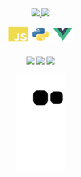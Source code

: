 <div style="display: inline_block" align="center">
  <a href="https://github.com/im-voracity">
  <img height="150em" src="https://github-readme-stats.vercel.app/api?username=im-voracity&show_icons=true&theme=tokyonight&include_all_commits=true&count_private=true"/>
  <img height="150em" src="https://github-readme-stats.vercel.app/api/top-langs/?username=im-voracity&layout=compact&langs_count=7&theme=tokyonight"/>
</div>
<div style="display: inline_block" align="center"><br>
  <img align="center" alt="Voracity-Js" height="30" width="40" src="https://raw.githubusercontent.com/devicons/devicon/master/icons/javascript/javascript-plain.svg">
  <img align="center" alt="Voracity-Python" height="30" width="40" src="https://raw.githubusercontent.com/devicons/devicon/master/icons/python/python-original.svg">
  <img align="center" alt="Voracity-Vue" height="30" width="40" src="https://raw.githubusercontent.com/devicons/devicon/master/icons/vuejs/vuejs-original.svg">
  
  ##
 
<div align="center"> 
  <a href="https://instagram.com/matt.tenorio" target="_blank"><img src="https://img.shields.io/badge/-Instagram-%23E4405F?style=for-the-badge&logo=instagram&logoColor=white" target="_blank"></a>
  <a href = "mailto:contato@matheustenorio.com"><img src="https://img.shields.io/badge/-Gmail-%23333?style=for-the-badge&logo=gmail&logoColor=white" target="_blank"></a>
  <a href="https://www.linkedin.com/in/matheusten/" target="_blank"><img src="https://img.shields.io/badge/-LinkedIn-%230077B5?style=for-the-badge&logo=linkedin&logoColor=white" target="_blank"></a> 

   ![Snake animation](https://github.com/im-voracity/im-voracity/blob/output/github-contribution-grid-snake.svg)
  
  </div>
